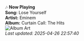 
🎶 **Now Playing**  
**Song:** Lose Yourself  
**Artist:** Eminem  
**Album:** Curtain Call: The Hits  
![Album Art](https://lastfm.freetls.fastly.net/i/u/300x300/0e4c959a450a45e89a95f65d2824d97d.png)  
_Last updated: 2025-04-26 22:57:40_
